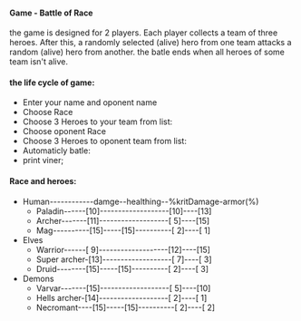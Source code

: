 #### Game - Battle of Race
the game is designed for 2 players. Each player collects a team of three heroes. After this, a randomly selected (alive) hero from one team attacks a random (alive) hero from another.
the batle ends when all heroes of some team isn't alive.

#### the life cycle of game:
- Enter your name and oponent name
- Choose Race
- Choose 3 Heroes to your team from list: 
- Choose oponent Race
- Choose 3 Heroes to oponent team from list: 
- Automaticly batle:
- print viner;

#### Race and heroes:
- Human------------damge--healthing--%kritDamage-armor(%)
    - Paladin------[10]-------------------[10]----[13]
    - Archer-------[11]-------------------[ 5]----[15]
    - Mag----------[15]-----[15]----------[ 2]----[ 1]
- Elves
    - Warrior------[ 9]-------------------[12]----[15]
    - Super archer-[13]-------------------[ 7]----[ 3]
    - Druid--------[15]-----[15]----------[ 2]----[ 3]
- Demons
    - Varvar-------[15]-------------------[ 5]----[10]
    - Hells archer-[14]-------------------[ 2]----[ 1]
    - Necromant----[15]-----[15]----------[ 2]----[ 2]

